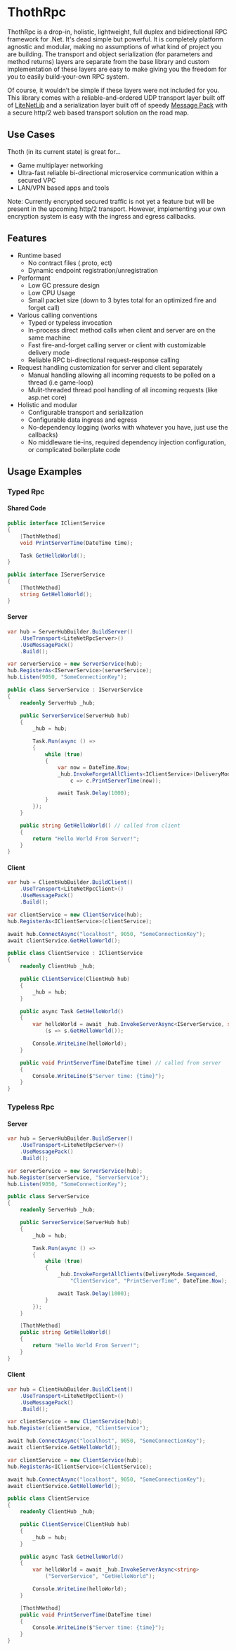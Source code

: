 # ThothRpc

ThothRpc is a drop-in, holistic, lightweight, full duplex and bidirectional RPC framework for .Net. It's dead simple but powerful. It is completely platform agnostic and modular, making no assumptions of what kind of project you are building. The transport and object serialization (for parameters and method returns) layers are separate from the base library and custom implementation of these layers are easy to make giving you the freedom for you to easily build-your-own RPC system.

Of course, it wouldn’t be simple if these layers were not included for you. This library comes with a reliable-and-ordered UDP transport layer built off of [LiteNetLib](https://github.com/RevenantX/LiteNetLib) and a serialization layer built off of speedy [Message Pack](https://github.com/neuecc/MessagePack-CSharp) with a secure http/2 web based transport solution on the road map.

## Use Cases
Thoth (in its current state) is great for…
* Game multiplayer networking
* Ultra-fast reliable bi-directional microservice communication within a secured VPC
* LAN/VPN based apps and tools

Note: Currently encrypted secured traffic is not yet a feature but will be present in the upcoming http/2 transport. However, implementing your own encryption system is easy with the ingress and egress callbacks.

## Features

* Runtime based
  * No contract files (.proto, ect)
  * Dynamic endpoint registration/unregistration
* Performant
  * Low GC pressure design
  * Low CPU Usage
  * Small packet size (down to 3 bytes total for an optimized fire and forget call)
* Various calling conventions
  * Typed or typeless invocation
  * In-process direct method calls when client and server are on the same machine
  * Fast fire-and-forget calling server or client with customizable delivery mode
  * Reliable RPC bi-directional request-response calling
* Request handling customization for server and client separately
  * Manual handling allowing all incoming requests to be polled on a thread (i.e game-loop)
  * Mulit-threaded thread pool handling of all incoming requests (like asp.net core)
* Holistic and modular
  * Configurable transport and serialization
  * Configurable data ingress and egress
  * No-dependency logging (works with whatever you have, just use the callbacks)
  * No middleware tie-ins, required dependency injection configuration, or complicated boilerplate code


## Usage Examples

### Typed Rpc
#### Shared Code
``` csharp
public interface IClientService
{
    [ThothMethod]
    void PrintServerTime(DateTime time);

    Task GetHelloWorld();
}

public interface IServerService
{
    [ThothMethod]
    string GetHelloWorld();
}
```
#### Server
``` csharp
var hub = ServerHubBuilder.BuildServer()
    .UseTransport<LiteNetRpcServer>()
    .UseMessagePack()
    .Build();

var serverService = new ServerService(hub);
hub.RegisterAs<IServerService>(serverService);
hub.Listen(9050, "SomeConnectionKey");

public class ServerService : IServerService
{
    readonly ServerHub _hub;

    public ServerService(ServerHub hub)
    {
        _hub = hub;

        Task.Run(async () =>
        {
            while (true)
            {
                var now = DateTime.Now;
                _hub.InvokeForgetAllClients<IClientService>(DeliveryMode.Sequenced,
                    c => c.PrintServerTime(now));

                await Task.Delay(1000);
            }
        });
    }

    public string GetHelloWorld() // called from client
    {
        return "Hello World From Server!";
    }
}
```
#### Client
``` csharp
var hub = ClientHubBuilder.BuildClient()
    .UseTransport<LiteNetRpcClient>()
    .UseMessagePack()
    .Build();

var clientService = new ClientService(hub);
hub.RegisterAs<IClientService>(clientService);

await hub.ConnectAsync("localhost", 9050, "SomeConnectionKey");
await clientService.GetHelloWorld();

public class ClientService : IClientService
{
    readonly ClientHub _hub;

    public ClientService(ClientHub hub)
    {
        _hub = hub;
    }

    public async Task GetHelloWorld()
    {
        var helloWorld = await _hub.InvokeServerAsync<IServerService, string>
            (s => s.GetHelloWorld());

        Console.WriteLine(helloWorld);
    }

    public void PrintServerTime(DateTime time) // called from server
    {
        Console.WriteLine($"Server time: {time}");
    }
}
```
### Typeless Rpc
#### Server
``` csharp
var hub = ServerHubBuilder.BuildServer()
    .UseTransport<LiteNetRpcServer>()
    .UseMessagePack()
    .Build();

var serverService = new ServerService(hub);
hub.Register(serverService, "ServerService");
hub.Listen(9050, "SomeConnectionKey");

public class ServerService
{
    readonly ServerHub _hub;

    public ServerService(ServerHub hub)
    {
        _hub = hub;

        Task.Run(async () =>
        {
            while (true)
            {
                _hub.InvokeForgetAllClients(DeliveryMode.Sequenced, 
                    "ClientService", "PrintServerTime", DateTime.Now);

                await Task.Delay(1000);
            }
        });
    }

    [ThothMethod]
    public string GetHelloWorld()
    {
        return "Hello World From Server!";
    }
}
```
#### Client
``` csharp
var hub = ClientHubBuilder.BuildClient()
    .UseTransport<LiteNetRpcClient>()
    .UseMessagePack()
    .Build();

var clientService = new ClientService(hub);
hub.Register(clientService, "ClientService");

await hub.ConnectAsync("localhost", 9050, "SomeConnectionKey");
await clientService.GetHelloWorld();

var clientService = new ClientService(hub);
hub.RegisterAs<IClientService>(clientService);

await hub.ConnectAsync("localhost", 9050, "SomeConnectionKey");
await clientService.GetHelloWorld();

public class ClientService
{
    readonly ClientHub _hub;

    public ClientService(ClientHub hub)
    {
        _hub = hub;
    }

    public async Task GetHelloWorld()
    {
        var helloWorld = await _hub.InvokeServerAsync<string>
            ("ServerService", "GetHelloWorld");

        Console.WriteLine(helloWorld);
    }

    [ThothMethod]
    public void PrintServerTime(DateTime time)
    {
        Console.WriteLine($"Server time: {time}");
    }
}
```
